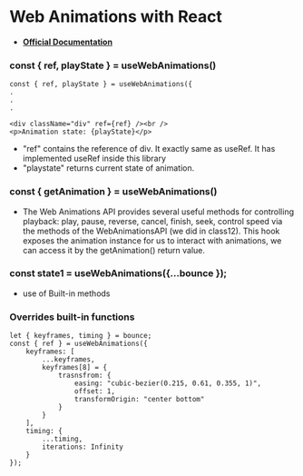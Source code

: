 # Web Animations with React
- **[Official Documentation](https://hackernoon.com/creating-highly-performant-animations-using-web-animations-api-and-react-hooks-k92d3utf?source=rss)**

### const { ref, playState } = useWebAnimations()
```
const { ref, playState } = useWebAnimations({
.
.
.

<div className="div" ref={ref} /><br />
<p>Animation state: {playState}</p>
```
- "ref" contains the reference of div. It exactly same as useRef. It has implemented useRef inside this library
- "playstate" returns current state of animation.

### const { getAnimation } = useWebAnimations()
- The Web Animations API provides several useful methods for controlling playback: play, pause, reverse, cancel, finish, seek, control speed via the methods of the WebAnimationsAPI (we did in class12). This hook exposes the animation instance for us to interact with animations, we can access it by the getAnimation() return value.

### const state1 = useWebAnimations({...bounce });
- use of Built-in methods

### Overrides built-in functions
```
let { keyframes, timing } = bounce;
const { ref } = useWebAnimations({
    keyframes: [
        ...keyframes,
        keyframes[8] = { 
            trasnsfrom: {
                easing: "cubic-bezier(0.215, 0.61, 0.355, 1)",
                offset: 1,
                transformOrigin: "center bottom"
            }
        }
    ],
    timing: {
        ...timing,
        iterations: Infinity
    }
});
```